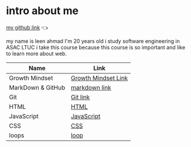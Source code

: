 # intro about me 

[my github link](https://github.com/leenahmad) 👈

my name is leen ahmad I'm 20 years old 
i study software engineering in ASAC LTUC
i take this course because this course is so important and like to learn more about web. 


Name | Link
------------ | -------------
Growth Mindset | [Growth Mindset Link](https://leenahmad.github.io/reading-notes/)
MarkDown & GitHub | [markdown link](https://leenahmad.github.io/reading-notes/read01)
Git | [Git link](https://leenahmad.github.io/reading-notes/Read02)
HTML | [HTML](https://leenahmad.github.io/reading-notes/read03)
JavaScript | [JavaScript](https://leenahmad.github.io/reading-notes/read04)
CSS | [CSS](https://leenahmad.github.io/reading-notes/read06)
loops | [loop](https://leenahmad.github.io/reading-notes/read05)

